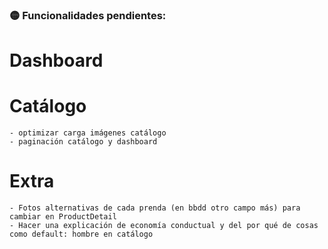 ### 🟡 Funcionalidades pendientes:

# Dashboard

# Catálogo

    - optimizar carga imágenes catálogo
    - paginación catálogo y dashboard

# Extra

    - Fotos alternativas de cada prenda (en bbdd otro campo más) para cambiar en ProductDetail
    - Hacer una explicación de economía conductual y del por qué de cosas como default: hombre en catálogo
